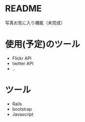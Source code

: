 # README
写真お気に入り機能（未完成）

# 使用(予定)のツール
 - Flickr API
 - twitter API
 - ..
# ツール
- Rails
- bootstrap
- Javascript
